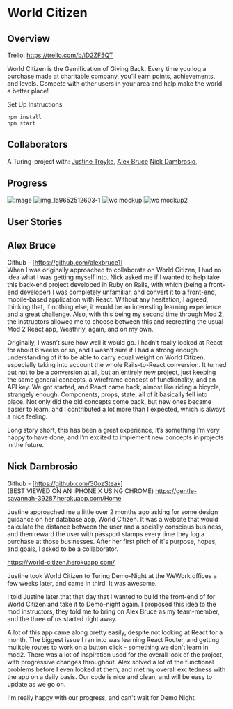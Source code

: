 # World Citizen
## Overview

Trello: https://trello.com/b/iD2ZF5QT

World Citizen is the Gamification of Giving Back. Every time you log a purchase made at charitable company, you'll earn points, achievements, and levels. Compete with other users in your area and help make the world a better place!

Set Up Instructions 
```
npm install
npm start
```

## Collaborators
A Turing-project with:
[Justine Troyke](https://github.com/justinetroyke), 
[Alex Bruce](https://github.com/alexbruce1)
[Nick Dambrosio](https://github.com/30ozSteak),

## Progress

![image](https://user-images.githubusercontent.com/34214595/45470330-9ef10c00-b6ea-11e8-9e24-2f76fad0703e.png)
![img_1a9652512603-1](https://user-images.githubusercontent.com/34214595/45470279-6b15e680-b6ea-11e8-9b20-a3382b179bb7.jpeg)
![wc mockup](https://user-images.githubusercontent.com/34214595/45470057-58e77880-b6e9-11e8-9499-e26652aa2570.png)
![wc mockup2](https://user-images.githubusercontent.com/34214595/45470060-5a18a580-b6e9-11e8-8f9f-c788f6f95451.png)

## User Stories

## Alex Bruce
Github - [https://github.com/alexbruce1]
<br>
When I was originally approached to collaborate on World Citizen, I had no idea what I was getting myself into. Nick asked me if I wanted to help take this back-end project developed in Ruby on Rails, with which (being a front-end developer) I was completely unfamiliar, and convert it to a front-end, mobile-based application with React. Without any hesitation, I agreed, thinking that, if nothing else, it would be an interesting learning experience and a great challenge. Also, with this being my second time through Mod 2, the instructors allowed me to choose between this and recreating the usual Mod 2 React app, Weathrly, again, and on my own.

Originally, I wasn’t sure how well it would go. I hadn’t really looked at React for about 6 weeks or so, and I wasn’t sure if I had a strong enough understanding of it to be able to carry equal weight on World Citizen, especially taking into account the whole Rails-to-React conversion. It turned out not to be a conversion at all, but an entirely new project, just keeping the same general concepts, a wireframe concept of functionality, and an API key. We got started, and React came back, almost like riding a bicycle, strangely enough. Components, props, state, all of it basically fell into place. Not only did the old concepts come back, but new ones became easier to learn, and I contributed a lot more than I expected, which is always a nice feeling.

Long story short, this has been a great experience, it’s something I’m very happy to have done, and I’m excited to implement new concepts in projects in the future.

## Nick Dambrosio
Github - [https://github.com/30ozSteak] 
<br>
(BEST VIEWED ON AN IPHONE X USING CHROME)
https://gentle-savannah-39287.herokuapp.com/Home

Justine approached me a little over 2 months ago asking for some design guidance on her database app, World Citizen. It was a website that would calculate the distance between the user and a socially conscious business, and then reward the user with passport stamps every time they log a purchase at those businesses. After her first pitch of it's purpose, hopes, and goals, I asked to be a collaborator.

https://world-citizen.herokuapp.com/

Justine took World Citizen to Turing Demo-Night at the WeWork offices a few weeks later, and came in third. It was awesome.

I told Justine later that that day that I wanted to build the front-end of for World Citizen and take it to Demo-night again. I proposed this idea to the mod instructors, they told me to bring on Alex Bruce as my team-member, and the three of us started right away.

A lot of this app came along pretty easily, despite not looking at React for a month. The biggest issue I ran into was learning React Router, and getting mulitple routes to work on a button click - something we don't learn in mod2. There was a lot of inspiration used for the overall look of the project, with progressive changes throughout. Alex solved a lot of the functional problems before I even looked at them, and met my overall excitedness with the app on a daily basis. Our code is nice and clean, and will be easy to update as we go on.

I'm really happy with our progress, and can't wait for Demo Night. 
